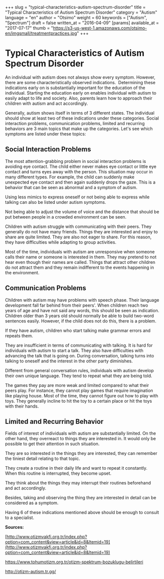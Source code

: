 +++
slug = "typical-characteristics-autism-spectrum-disorder"
title = "Typical Characteristics of Autism Spectrum Disorder"
category = "Autism"
language = "en"
author = "Otsimo"
weight = 60
keywords = ["Autism", "Spectrum"]
draft = false
written_at = "2016-04-09"
[params]
available_at = "2017-07-17"
thumb = "https://s3-us-west-1.amazonaws.com/otsimo-en/imgsmall/treatmentpractices.jpg"
+++

# Typical Characteristics of Autism Spectrum Disorder

An individual with autism does not always show every symptom. However, there are some characteristically observed indications.  Determining these indications early on is substantially important for the education of the individual. Starting the education early on enables individual with autism to easily adapt to life and society. Also, parents learn how to approach their children with autism and act accordingly.



Generally, autism shows itself in terms of 3 different states. The individual should show at least two of these indications under these categories. Social interaction problems, communication problems, limited and recurring behaviors are 3 main topics that make up the categories. Let's see which symptoms are listed under these topics:

## Social Interaction Problems

The most attention-grabbing problem in social interaction problems is avoiding eye contact. The child either never makes eye contact or little eye contact and turns eyes away with the person. This situation may occur in many different types. For example, the child can suddenly make unexpected eye contact and then again suddenly drops the gaze. This is a behavior that can be seen as abnormal and a symptom of autism.

Using less mimics to express oneself or not being able to express while talking can also be listed under autism symptoms.

Not being able to adjust the volume of voice and the distance that should be put between people in a crowded environment can be seen.

Children with autism struggle with communicating with their peers. They generally do not have many friends. Things they are interested and enjoy to share are quite limited. They are also not eager to share. For this reason, they have difficulties while adapting to group activities.

Most of the time, individuals with autism are unresponsive when someone calls their name or someone is interested in them. They may pretend to not hear even though their names are called. Things that attract other children do not attract them and they remain indifferent to the events happening in the environment.


## Communication Problems

Children with autism may have problems with speech phase. Their language development fall far behind from their peers'. When children reach two years of age and have not said any words, this should be seen as indication. Children older than 3 years old should normally be able to build two-word sentences easily. However, if the child does not do this, there is a problem.

If they have autism, children who start talking make grammar errors and repeats them.

They are insufficient in terms of communicating with talking. It is hard for individuals with autism to start a talk. They also have difficulties with advancing the talk that is going on. During conversation, talking turns into talking to oneself and the interest in the other party diminishes.

Different from general conversation rules, individuals with autism develop their own unique language. They tend to repeat what they are being told.

The games they pay are more weak and limited compared to what their peers play. For instance, they cannot play games that require imagination like playing house. Most of the time, they cannot figure out how to play with toys. They generally incline to hit the toy to a certain place or hit the toys with their hands.

## Limited and Recurring Behavior

Fields of interest of individuals with autism are substantially limited. On the other hand, they overreact to things they are interested in. It would only be possible to get their attention in such situation.

They are so interested in the things they are interested, they can remember the tiniest detail relating to that topic.

They create a routine in their daily life and want to repeat it constantly. When this routine is interrupted, they become upset.

They think about the things they may interrupt their routines beforehand and act accordingly.

Besides, taking and observing the thing they are interested in detail can be considered as a symptom.

Having 6 of these indications mentioned above should be enough to consult to a specialist.

**Sources:**

[http://www.otizmvakfi.org.tr/index.php?option=com_content&view=article&id=8&Itemid=19](http://www.otizmvakfi.org.tr/index.php?option=com_content&view=article&id=8&Itemid=19)

<https://www.tohumotizm.org.tr/otizm-spektrum-bozuklugu-belirtileri>

<http://otizm-autism.tr.gg/>

